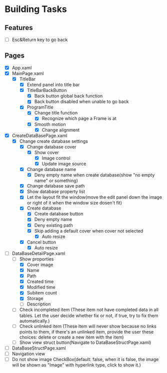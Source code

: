 # Building Tasks
## Features
- [ ] Esc&Return key to go back
## Pages
- [x] App.xaml
- [x] MainPage.xaml
  - [x] TitleBar
    - [x] Extend panel into title bar
    - [x] TitleBarBackButton
      - [x] Back button global back function
      - [x] Back button disabled when unable to go back
    - [x] ProgramTitle
      - [x] Change title function
        - [x] Recognize which page a Frame is at
      - [x] Smooth motion
        - [x] Change alignment
- [x] CreateDataBasePage.xaml
  - [x] Change create database settings
    - [x] Change database cover
      - [x] Show cover
        - [x] Image control
        - [x] Update image source
    - [x] Change database name
      - [x] Deny empty name when create database(show "no empty name" or something)
    - [x] Change database save path
    - [x] Show database property list
    - [x] Let the layout fit the window(move the edit panel down the image or right of it when the window size dosen't fit)
    - [x] Create database
      - [x] Create database button
      - [x] Deny empty name
      - [x] Deny existing path
      - [x] Skip adding a default cover when cover not selected
        - [x] Auto resize
    - [x] Cancel button
      - [x] Auto resize
- [ ] DataBaseDetailPage.xaml
  - [ ] Show proporties
    - [x] Cover image
    - [x] Name
    - [x] Path
    - [x] Created time
    - [x] Modified time
    - [x] Subitem count
    - [x] Storage
    - [ ] Description
  - [ ] Check incompleted item (These item not have completed data in all tables. Let the user decide whether fix or not, if true, try to fix them automatically.)
  - [ ] Check unlinked item (These item will never show because no links points to them, if there's an unlinked item, provide the user these choices: delete or create a new item with the item)
  - [ ] Show view struct button(Navigate to DataBaseStructPage.xaml)
- [ ] DataBaseStructPage.xaml
 - [ ] Navigation view
 - [ ] Do not show image CheckBox(default: false, when it is false, the image will be shown as "Image" with hyperlink type, click to show it.)
